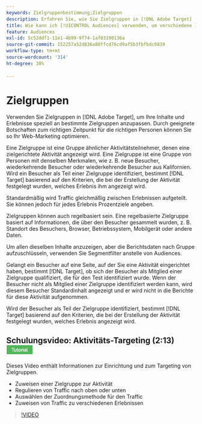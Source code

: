 ```yaml
---
keywords: Zielgruppenbestimmung;Zielgruppen
description: Erfahren Sie, wie Sie Zielgruppen in [!DNL Adobe Target]  verwenden können, um verschiedene Inhalte und Erlebnisse für bestimmte Zielgruppen anzusprechen und so Ihre Web-Marketing-Maßnahmen zu optimieren.
title: Wie kann ich [!UICONTROL Audiences] verwenden, um verschiedene Inhalte auf bestimmte Segmente auszurichten?
feature: Audiences
exl-id: 5c52ddf1-11e1-4b99-9f74-1af03190136a
source-git-commit: 152257a52d836a88ffcd76cd9af5b3fbfbdc0839
workflow-type: tm+mt
source-wordcount: '314'
ht-degree: 38%

---
```


# Zielgruppen

Verwenden Sie Zielgruppen in [!DNL Adobe Target], um Ihre Inhalte und Erlebnisse speziell an bestimmte Zielgruppen anzupassen. Durch geeignete Botschaften zum richtigen Zeitpunkt für die richtigen Personen können Sie so Ihr Web-Marketing optimieren.

Eine Zielgruppe ist eine Gruppe ähnlicher Aktivitätsteilnehmer, denen eine zielgerichtete Aktivität angezeigt wird. Eine Zielgruppe ist eine Gruppe von Personen mit denselben Merkmalen, wie z. B. neue Besucher, wiederkehrende Besucher oder wiederkehrende Besucher aus Kalifornien. Wird ein Besucher als Teil einer Zielgruppe identifiziert, bestimmt [!DNL Target] basierend auf den Kriterien, die bei der Erstellung der Aktivität festgelegt wurden, welches Erlebnis ihm angezeigt wird.

Standardmäßig wird Traffic gleichmäßig zwischen Erlebnissen aufgeteilt. Sie können jedoch für jedes Erlebnis Prozentziele angeben.

Zielgruppen können auch regelbasiert sein. Eine regelbasierte Zielgruppe basiert auf Informationen, die über den Besucher gesammelt wurden, z. B. Standort des Besuchers, Browser, Betriebssystem, Mobilgerät oder andere Daten.

Um allen dieselben Inhalte anzuzeigen, aber die Berichtsdaten nach Gruppe aufzuschlüsseln, verwenden Sie Segmentfilter anstelle von Audiences.

Gelangt ein Besucher auf eine Seite, auf der Sie eine Aktivität eingerichtet haben, bestimmt [!DNL Target], ob sich der Besucher als Mitglied einer Zielgruppe qualifiziert, die für den Test identifiziert wurde. Wenn der Besucher nicht als Mitglied einer Zielgruppe identifiziert werden kann, wird diesem Besucher Standardinhalt angezeigt und er wird nicht in die Berichte für diese Aktivität aufgenommen.

Wird der Besucher als Teil der Zielgruppe identifiziert, bestimmt [!DNL Target] basierend auf den Kriterien, die bei der Erstellung der Aktivität festgelegt wurden, welches Erlebnis angezeigt wird.

## Schulungsvideo: Aktivitäts-Targeting (2:13) ![Tutorial-Badge](/help/main/assets/tutorial.png)

Dieses Video enthält Informationen zur Einrichtung und zum Targeting von Zielgruppen.

* Zuweisen einer Zielgruppe zur Aktivität
* Regulieren von Traffic nach oben oder unten
* Auswählen der Zuordnungsmethode für den Traffic
* Zuweisen von Traffic zu verschiedenen Erlebnissen

>[!VIDEO](https://video.tv.adobe.com/v/17385)
